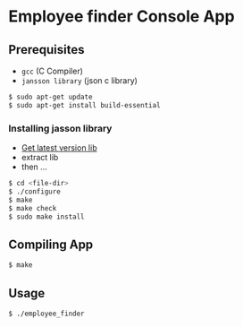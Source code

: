 # Employee finder Console App

## Prerequisites

- `gcc` (C Compiler)
- `jansson library` (json c library)

```sh
$ sudo apt-get update
$ sudo apt-get install build-essential
```

### Installing jasson library

- [Get latest version lib](https://digip.org/jansson/releases/)
- extract lib
- then ...

```bash
$ cd <file-dir>
$ ./configure
$ make
$ make check
$ sudo make install
```

## Compiling App

```bash
$ make
```

## Usage

```bash
$ ./employee_finder
```
